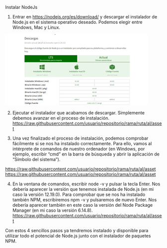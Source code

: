 Instalar NodeJs

1. Entrar en https://nodejs.org/es/download/ y descargar el instalador de Node.js en el sistema operativo deseado. Podemos elegir entre Windows, Mac y Linux.

![Image text](https://github.com/RivanPP/ProyectFinalV2.github.io/blob/main/nodejs1.png)

2. Ejecutar el instalador que acabamos de descargar. Simplemente debemos avanzar en el proceso de instalación.
https://raw.githubusercontent.com/usuario/repositorio/rama/ruta/al/asset


3. Una vez finalizado el proceso de instalación, podemos comprobar fácilmente si se nos ha instalado correctamente. Para ello, vamos al intérprete de comandos de nuestro ordenador (en Windows, por ejemplo, escribir “cmd” en la barra de búsqueda y abrir la aplicación de “Símbolo del sistema”).

https://raw.githubusercontent.com/usuario/repositorio/rama/ruta/al/asset
https://raw.githubusercontent.com/usuario/repositorio/rama/ruta/al/asset


4. En la ventana de comandos, escribir node -v y pulsar la tecla Enter. Nos debería aparecer la versión que tenemos instalada de Node.js (en mi caso la versión 12.19.0). Para comprobar que se nos ha instalado también NPM, escribiremos npm -v y pulsaremos de nuevo Enter. Nos debería aparecer también en este caso la versión del Node Package Manager (en mi caso la versión 6.14.8).
https://raw.githubusercontent.com/usuario/repositorio/rama/ruta/al/asset


Con estos 4 sencillos pasos ya tendremos instalado y disponible para utilizar todo el potencial de Node.js junto con el instalador de paquetes NPM.
